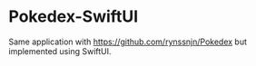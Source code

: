 # Pokedex-SwiftUI

Same application with https://github.com/rynssnjn/Pokedex but implemented using SwiftUI.
